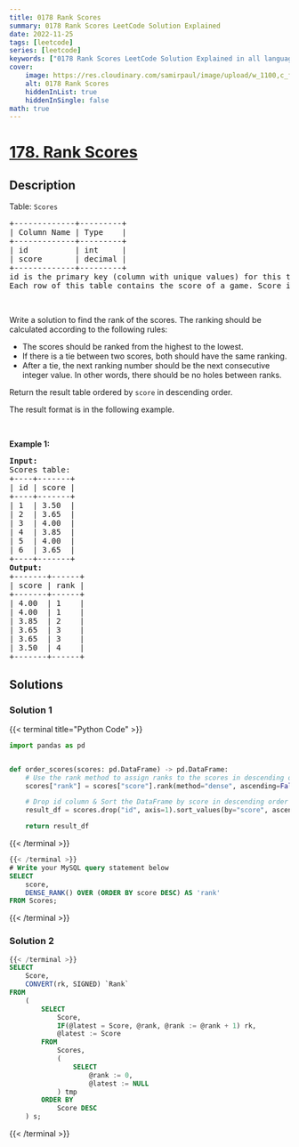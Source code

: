 ```yaml
---
title: 0178 Rank Scores
summary: 0178 Rank Scores LeetCode Solution Explained
date: 2022-11-25
tags: [leetcode]
series: [leetcode]
keywords: ["0178 Rank Scores LeetCode Solution Explained in all languages", "0178 Rank Scores", "LeetCode", "leetcode solution in Python3 C++ Java Go PHP Ruby Swift TypeScript Rust C# JavaScript C", "GeeksforGeeks", "InterviewBit", "Coding Ninjas", "HackerRank", "HackerEarth", "CodeChef", "TopCoder", "AlgoExpert", "freeCodeCamp", "Codeforces", "GitHub", "AtCoder", "Samir Paul"]
cover:
    image: https://res.cloudinary.com/samirpaul/image/upload/w_1100,c_fit,co_rgb:FFFFFF,l_text:Arial_75_bold:0178 Rank Scores - Solution Explained/problem-solving.webp
    alt: 0178 Rank Scores
    hiddenInList: true
    hiddenInSingle: false
math: true
---
```



# [178. Rank Scores](https://leetcode.com/problems/rank-scores)


## Description

<p>Table: <code>Scores</code></p>

<pre>
+-------------+---------+
| Column Name | Type    |
+-------------+---------+
| id          | int     |
| score       | decimal |
+-------------+---------+
id is the primary key (column with unique values) for this table.
Each row of this table contains the score of a game. Score is a floating point value with two decimal places.
</pre>

<p>&nbsp;</p>

<p>Write a solution to find the rank of the scores. The ranking should be calculated according to the following rules:</p>

<ul>
	<li>The scores should be ranked from the highest to the lowest.</li>
	<li>If there is a tie between two scores, both should have the same ranking.</li>
	<li>After a tie, the next ranking number should be the next consecutive integer value. In other words, there should be no holes between ranks.</li>
</ul>

<p>Return the result table ordered by <code>score</code> in descending order.</p>

<p>The result format is in the following example.</p>

<p>&nbsp;</p>
<p><strong class="example">Example 1:</strong></p>

<pre>
<strong>Input:</strong> 
Scores table:
+----+-------+
| id | score |
+----+-------+
| 1  | 3.50  |
| 2  | 3.65  |
| 3  | 4.00  |
| 4  | 3.85  |
| 5  | 4.00  |
| 6  | 3.65  |
+----+-------+
<strong>Output:</strong> 
+-------+------+
| score | rank |
+-------+------+
| 4.00  | 1    |
| 4.00  | 1    |
| 3.85  | 2    |
| 3.65  | 3    |
| 3.65  | 3    |
| 3.50  | 4    |
+-------+------+
</pre>

## Solutions

### Solution 1

<!-- tabs:start -->

{{< terminal title="Python Code" >}}
```python
import pandas as pd


def order_scores(scores: pd.DataFrame) -> pd.DataFrame:
    # Use the rank method to assign ranks to the scores in descending order with no gaps
    scores["rank"] = scores["score"].rank(method="dense", ascending=False)

    # Drop id column & Sort the DataFrame by score in descending order
    result_df = scores.drop("id", axis=1).sort_values(by="score", ascending=False)

    return result_df
```
{{< /terminal >}}

```sql
{{< /terminal >}}
# Write your MySQL query statement below
SELECT
    score,
    DENSE_RANK() OVER (ORDER BY score DESC) AS 'rank'
FROM Scores;
```
{{< /terminal >}}

<!-- tabs:end -->

### Solution 2

<!-- tabs:start -->

```sql
{{< /terminal >}}
SELECT
    Score,
    CONVERT(rk, SIGNED) `Rank`
FROM
    (
        SELECT
            Score,
            IF(@latest = Score, @rank, @rank := @rank + 1) rk,
            @latest := Score
        FROM
            Scores,
            (
                SELECT
                    @rank := 0,
                    @latest := NULL
            ) tmp
        ORDER BY
            Score DESC
    ) s;
```
{{< /terminal >}}

<!-- tabs:end -->

<!-- end -->
